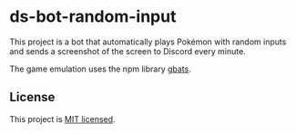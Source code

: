 # ds-bot-random-input

This project is a bot that automatically plays Pokémon with random inputs and sends a screenshot of the screen to Discord every minute.

The game emulation uses the npm library [gbats](https://www.npmjs.com/package/gbats).

## License

This project is [MIT licensed](LICENSE).

